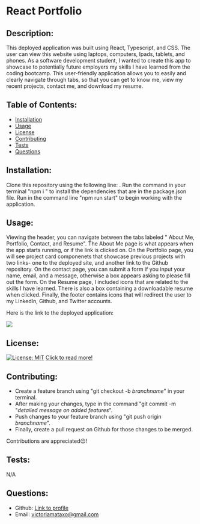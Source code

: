 # React Portfolio
   ## Description:
   This deployed application was built using React, Typescript, and CSS. The user can view this website using laptops, computers, Ipads, tablets, and phones. As a software development student, I wanted to create this app to showcase to potentially future employers my skills I have learned from the coding bootcamp. This user-friendly application allows you to easily and clearly navigate through tabs, so that you can get to know me, view my recent projects, contact me, and download my resume.
   ## Table of Contents:
   * [Installation](#installation)
   * [Usage](#usage)
   * [License](#license)
   * [Contributing](#contributing)
   * [Tests](#tests)
   * [Questions](#questions)
   ## Installation:
   Clone this repository using the following line: . Run the command in your terminal "npm i " to install the dependencies that are in the package.json file. Run in the command line "npm run start" to begin working with the application.
   ## Usage:
   Viewing the header, you can navigate between the tabs labeled " About Me, Portfolio, Contact, and Resume". The About Me page is what appears when the app starts running, or if the link is clicked on. On the Portfolio page, you will see project card componenets that showcase previous projects with two links- one to the deployed site, and another link to the Github repository. On the contact page, you can submit a form if you input your name, email, and a message, otherwise a box appears asking to please fill out the form. On the Resume page, I included icons that are related to the skills I have learned. There is also a box containing a downloadable resume when clicked. Finally, the footer contains icons that will redirect the user to my LinkedIn, Github, and Twitter accounts.

   Here is the link to the deployed application:

   
   ![](./assets/screenshot.png)

   ## License: 
   [![License: MIT](https://img.shields.io/badge/License-MIT-purple.svg)](https://opensource.org/licenses/MIT)
   [Click to read more!](https://opensource.org/licenses/MIT)
   ## Contributing: 
   * Create a feature branch using "git checkout -b *branchname*" in your terminal. 
   * After making your changes, type in the command "git commit -m "*detailed message on added features*".
   * Push changes to your feature branch using "git push origin *branchname*". 
   * Finally, create a pull request on Github for those changes to be merged. 

Contributions are appreciated😊!
   ## Tests:
   N/A
   ## Questions:
   * Github: [Link to profile](https://github.com/victoriamata)
   * Email: victoriamataxo@gmail.com